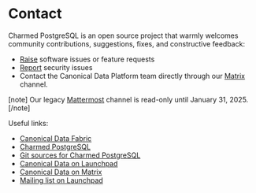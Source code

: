 # Contact

Charmed PostgreSQL is an open source project that warmly welcomes community contributions, suggestions, fixes, and constructive feedback:

* [Raise](https://github.com/canonical/postgresql-operator/issues/new/choose) software issues or feature requests
* [Report](https://github.com/canonical/postgresql-operator/security/advisories/new) security issues 
* Contact the Canonical Data Platform team directly through our [Matrix](https://matrix.to/#/#charmhub-data-platform:ubuntu.com) channel.

[note]
Our legacy [Mattermost](https://chat.charmhub.io/charmhub/channels/data-platform) channel is read-only until January 31, 2025.
[/note]


Useful links:

* [Canonical Data Fabric](https://ubuntu.com/data/)
* [Charmed PostgreSQL](https://charmhub.io/postgresql)
* [Git sources for Charmed PostgreSQL](https://github.com/canonical/postgresql-operator)
* [Canonical Data on Launchpad](https://launchpad.net/~data-platform)
* [Canonical Data on Matrix](https://matrix.to/#/#charmhub-data-platform:ubuntu.com) 
* [Mailing list on Launchpad](https://lists.launchpad.net/data-platform/)